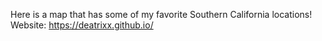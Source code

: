 Here is a map that has some of my favorite Southern California locations!
Website: https://deatrixx.github.io/
